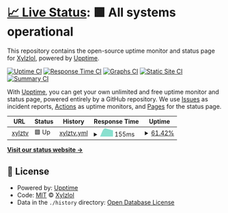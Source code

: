 # [📈 Live Status](https://xylz.tv): <!--live status--> **🟩 All systems operational**

This repository contains the open-source uptime monitor and status page for [Xylzlol](https://xylz.tv), powered by [Upptime](https://github.com/upptime/upptime).

[![Uptime CI](https://github.com/Xylzlol/uptime-monitor/workflows/Uptime%20CI/badge.svg)](https://github.com/Xylzlol/uptime-monitor/actions?query=workflow%3A%22Uptime+CI%22)
[![Response Time CI](https://github.com/Xylzlol/uptime-monitor/workflows/Response%20Time%20CI/badge.svg)](https://github.com/Xylzlol/uptime-monitor/actions?query=workflow%3A%22Response+Time+CI%22)
[![Graphs CI](https://github.com/Xylzlol/uptime-monitor/workflows/Graphs%20CI/badge.svg)](https://github.com/Xylzlol/uptime-monitor/actions?query=workflow%3A%22Graphs+CI%22)
[![Static Site CI](https://github.com/Xylzlol/uptime-monitor/workflows/Static%20Site%20CI/badge.svg)](https://github.com/Xylzlol/uptime-monitor/actions?query=workflow%3A%22Static+Site+CI%22)
[![Summary CI](https://github.com/Xylzlol/uptime-monitor/workflows/Summary%20CI/badge.svg)](https://github.com/Xylzlol/uptime-monitor/actions?query=workflow%3A%22Summary+CI%22)

With [Upptime](https://upptime.js.org), you can get your own unlimited and free uptime monitor and status page, powered entirely by a GitHub repository. We use [Issues](https://github.com/Xylzlol/uptime-monitor/issues) as incident reports, [Actions](https://github.com/Xylzlol/uptime-monitor/actions) as uptime monitors, and [Pages](https://xylz.tv) for the status page.

<!--start: status pages-->
<!-- This summary is generated by Upptime (https://github.com/upptime/upptime) -->
<!-- Do not edit this manually, your changes will be overwritten -->
<!-- prettier-ignore -->
| URL | Status | History | Response Time | Uptime |
| --- | ------ | ------- | ------------- | ------ |
| <img alt="" src="https://icons.duckduckgo.com/ip3/xylz.tv.ico" height="13"> [xylztv](https://xylz.tv) | 🟩 Up | [xylztv.yml](https://github.com/Xylzlol/uptime-monitor/commits/HEAD/history/xylztv.yml) | <details><summary><img alt="Response time graph" src="./graphs/xylztv/response-time-week.png" height="20"> 155ms</summary><br><a href="https://Xylzlol.github.io/uptime-monitor/history/xylztv"><img alt="Response time 155" src="https://img.shields.io/endpoint?url=https%3A%2F%2Fraw.githubusercontent.com%2FXylzlol%2Fuptime-monitor%2FHEAD%2Fapi%2Fxylztv%2Fresponse-time.json"></a><br><a href="https://Xylzlol.github.io/uptime-monitor/history/xylztv"><img alt="24-hour response time 155" src="https://img.shields.io/endpoint?url=https%3A%2F%2Fraw.githubusercontent.com%2FXylzlol%2Fuptime-monitor%2FHEAD%2Fapi%2Fxylztv%2Fresponse-time-day.json"></a><br><a href="https://Xylzlol.github.io/uptime-monitor/history/xylztv"><img alt="7-day response time 155" src="https://img.shields.io/endpoint?url=https%3A%2F%2Fraw.githubusercontent.com%2FXylzlol%2Fuptime-monitor%2FHEAD%2Fapi%2Fxylztv%2Fresponse-time-week.json"></a><br><a href="https://Xylzlol.github.io/uptime-monitor/history/xylztv"><img alt="30-day response time 155" src="https://img.shields.io/endpoint?url=https%3A%2F%2Fraw.githubusercontent.com%2FXylzlol%2Fuptime-monitor%2FHEAD%2Fapi%2Fxylztv%2Fresponse-time-month.json"></a><br><a href="https://Xylzlol.github.io/uptime-monitor/history/xylztv"><img alt="1-year response time 155" src="https://img.shields.io/endpoint?url=https%3A%2F%2Fraw.githubusercontent.com%2FXylzlol%2Fuptime-monitor%2FHEAD%2Fapi%2Fxylztv%2Fresponse-time-year.json"></a></details> | <details><summary><a href="https://Xylzlol.github.io/uptime-monitor/history/xylztv">61.42%</a></summary><a href="https://Xylzlol.github.io/uptime-monitor/history/xylztv"><img alt="All-time uptime 61.42%" src="https://img.shields.io/endpoint?url=https%3A%2F%2Fraw.githubusercontent.com%2FXylzlol%2Fuptime-monitor%2FHEAD%2Fapi%2Fxylztv%2Fuptime.json"></a><br><a href="https://Xylzlol.github.io/uptime-monitor/history/xylztv"><img alt="24-hour uptime 61.42%" src="https://img.shields.io/endpoint?url=https%3A%2F%2Fraw.githubusercontent.com%2FXylzlol%2Fuptime-monitor%2FHEAD%2Fapi%2Fxylztv%2Fuptime-day.json"></a><br><a href="https://Xylzlol.github.io/uptime-monitor/history/xylztv"><img alt="7-day uptime 61.42%" src="https://img.shields.io/endpoint?url=https%3A%2F%2Fraw.githubusercontent.com%2FXylzlol%2Fuptime-monitor%2FHEAD%2Fapi%2Fxylztv%2Fuptime-week.json"></a><br><a href="https://Xylzlol.github.io/uptime-monitor/history/xylztv"><img alt="30-day uptime 61.42%" src="https://img.shields.io/endpoint?url=https%3A%2F%2Fraw.githubusercontent.com%2FXylzlol%2Fuptime-monitor%2FHEAD%2Fapi%2Fxylztv%2Fuptime-month.json"></a><br><a href="https://Xylzlol.github.io/uptime-monitor/history/xylztv"><img alt="1-year uptime 61.42%" src="https://img.shields.io/endpoint?url=https%3A%2F%2Fraw.githubusercontent.com%2FXylzlol%2Fuptime-monitor%2FHEAD%2Fapi%2Fxylztv%2Fuptime-year.json"></a></details>

<!--end: status pages-->

[**Visit our status website →**](https://xylz.tv)

## 📄 License

- Powered by: [Upptime](https://github.com/upptime/upptime)
- Code: [MIT](./LICENSE) © [Xylzlol](https://xylz.tv)
- Data in the `./history` directory: [Open Database License](https://opendatacommons.org/licenses/odbl/1-0/)
